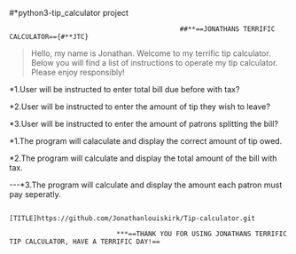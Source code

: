 #*python3-tip_calculator project

                                               ##**==JONATHANS TERRIFIC CALCULATOR=={#**JTC}

>Hello, my name is Jonathan. Welcome to my terrific tip calculator. Below you will find a list of instructions to operate my tip calculator. Please enjoy responsibly! 



*1.User will be instructed to enter total bill due before with tax?

*2.User will be instructed to enter the amount of tip they wish to leave?

*3.User will be instructed to enter the amount of patrons splitting the bill?

        
        


*1.The program will calaculate and display the correct amount of tip owed.

*2.The program will calculate and display the total amount of the bill with tax.

---*3.The program will calculate and display the amount each patron must pay seperatly.


                                         [TITLE]https://github.com/Jonathanlouiskirk/Tip-calculator.git                        

                               ***==THANK YOU FOR USING JONATHANS TERRIFIC TIP CALCULATOR, HAVE A TERRIFIC DAY!==
